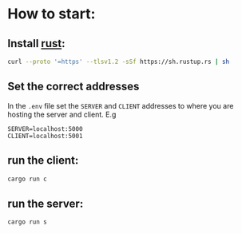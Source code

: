 # How to start:
## Install [rust](https://rustup.rs/):

```bash
curl --proto '=https' --tlsv1.2 -sSf https://sh.rustup.rs | sh
```
## Set the correct addresses
In the `.env` file set the `SERVER` and `CLIENT` addresses to where you are hosting the server and client. E.g
```
SERVER=localhost:5000
CLIENT=localhost:5001
```

## run the client:
```bash
cargo run c
```
## run the server:
```bash
cargo run s
```
